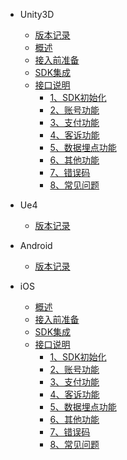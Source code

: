 
* Unity3D
  * [版本记录](/ZH/update_commond)
  * [概述](/ZH/Unity3D/sdk_summary)
  * [接入前准备](/ZH/Unity3D/sdk_prepare)
  * [SDK集成](/ZH/Unity3D/sdk_integration)
  * [接口说明](/ZH/Unity3D/sdk_init)
    * [1、SDK初始化](/ZH/Unity3D/sdk_init)
    * [2、账号功能](/ZH/Unity3D/sdk_account)
    * [3、支付功能](/ZH/Unity3D/sdk_pay)
    * [4、客诉功能](/ZH/Unity3D/sdk_aihelp)
    * [5、数据埋点功能](/ZH/Unity3D/sdk_analytical)
    * [6、其他功能](/ZH/Unity3D/sdk_other)
    * [7、错误码](/ZH/sdk_errorcode)
    * [8、常见问题](/ZH/sdk_qa)


* Ue4
   * [版本记录](/ZH/Unity3D/2.0.5/update_commond)

* Android
   * [版本记录](/ZH/Unity3D/2.0.5/update_commond)

* iOS
  * [概述](/ZH/iOS/sdk_summary)
  * [接入前准备](/ZH/iOS/sdk_prepare)
  * [SDK集成](/ZH/iOS/sdk_integration)
  * [接口说明](/ZH/iOS/sdk_init)
      * [1、SDK初始化](/ZH/iOS/sdk_init)
      * [2、账号功能](/ZH/iOS/sdk_account)
      * [3、支付功能](/ZH/iOS/sdk_pay)
      * [4、客诉功能](/ZH/iOS/sdk_aihelp)
      * [5、数据埋点功能](/ZH/iOS/sdk_analytical)
      * [6、其他功能](/ZH/iOS/sdk_other)
      * [7、错误码](/ZH/sdk_errorcode)
      * [8、常见问题](/ZH/sdk_qa)

